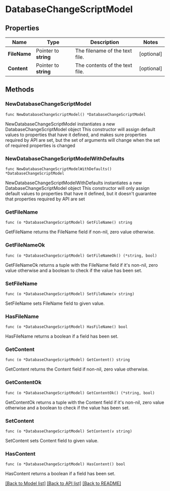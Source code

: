 # DatabaseChangeScriptModel

## Properties

Name | Type | Description | Notes
------------ | ------------- | ------------- | -------------
**FileName** | Pointer to **string** | The filename of the text file. | [optional] 
**Content** | Pointer to **string** | The contents of the text file. | [optional] 

## Methods

### NewDatabaseChangeScriptModel

`func NewDatabaseChangeScriptModel() *DatabaseChangeScriptModel`

NewDatabaseChangeScriptModel instantiates a new DatabaseChangeScriptModel object
This constructor will assign default values to properties that have it defined,
and makes sure properties required by API are set, but the set of arguments
will change when the set of required properties is changed

### NewDatabaseChangeScriptModelWithDefaults

`func NewDatabaseChangeScriptModelWithDefaults() *DatabaseChangeScriptModel`

NewDatabaseChangeScriptModelWithDefaults instantiates a new DatabaseChangeScriptModel object
This constructor will only assign default values to properties that have it defined,
but it doesn't guarantee that properties required by API are set

### GetFileName

`func (o *DatabaseChangeScriptModel) GetFileName() string`

GetFileName returns the FileName field if non-nil, zero value otherwise.

### GetFileNameOk

`func (o *DatabaseChangeScriptModel) GetFileNameOk() (*string, bool)`

GetFileNameOk returns a tuple with the FileName field if it's non-nil, zero value otherwise
and a boolean to check if the value has been set.

### SetFileName

`func (o *DatabaseChangeScriptModel) SetFileName(v string)`

SetFileName sets FileName field to given value.

### HasFileName

`func (o *DatabaseChangeScriptModel) HasFileName() bool`

HasFileName returns a boolean if a field has been set.

### GetContent

`func (o *DatabaseChangeScriptModel) GetContent() string`

GetContent returns the Content field if non-nil, zero value otherwise.

### GetContentOk

`func (o *DatabaseChangeScriptModel) GetContentOk() (*string, bool)`

GetContentOk returns a tuple with the Content field if it's non-nil, zero value otherwise
and a boolean to check if the value has been set.

### SetContent

`func (o *DatabaseChangeScriptModel) SetContent(v string)`

SetContent sets Content field to given value.

### HasContent

`func (o *DatabaseChangeScriptModel) HasContent() bool`

HasContent returns a boolean if a field has been set.


[[Back to Model list]](../README.md#documentation-for-models) [[Back to API list]](../README.md#documentation-for-api-endpoints) [[Back to README]](../README.md)



